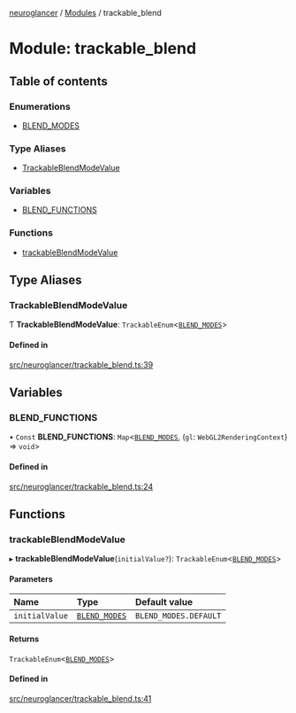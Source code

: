 [neuroglancer](../README.md) / [Modules](../modules.md) / trackable\_blend

# Module: trackable\_blend

## Table of contents

### Enumerations

- [BLEND\_MODES](../enums/trackable_blend.BLEND_MODES.md)

### Type Aliases

- [TrackableBlendModeValue](trackable_blend.md#trackableblendmodevalue)

### Variables

- [BLEND\_FUNCTIONS](trackable_blend.md#blend_functions)

### Functions

- [trackableBlendModeValue](trackable_blend.md#trackableblendmodevalue-1)

## Type Aliases

### TrackableBlendModeValue

Ƭ **TrackableBlendModeValue**: `TrackableEnum`<[`BLEND_MODES`](../enums/trackable_blend.BLEND_MODES.md)\>

#### Defined in

[src/neuroglancer/trackable_blend.ts:39](https://github.com/ActiveBrainAtlas2/neuroglancer/blob/b9eb98e6/src/neuroglancer/trackable_blend.ts#L39)

## Variables

### BLEND\_FUNCTIONS

• `Const` **BLEND\_FUNCTIONS**: `Map`<[`BLEND_MODES`](../enums/trackable_blend.BLEND_MODES.md), (`gl`: `WebGL2RenderingContext`) => `void`\>

#### Defined in

[src/neuroglancer/trackable_blend.ts:24](https://github.com/ActiveBrainAtlas2/neuroglancer/blob/b9eb98e6/src/neuroglancer/trackable_blend.ts#L24)

## Functions

### trackableBlendModeValue

▸ **trackableBlendModeValue**(`initialValue?`): `TrackableEnum`<[`BLEND_MODES`](../enums/trackable_blend.BLEND_MODES.md)\>

#### Parameters

| Name | Type | Default value |
| :------ | :------ | :------ |
| `initialValue` | [`BLEND_MODES`](../enums/trackable_blend.BLEND_MODES.md) | `BLEND_MODES.DEFAULT` |

#### Returns

`TrackableEnum`<[`BLEND_MODES`](../enums/trackable_blend.BLEND_MODES.md)\>

#### Defined in

[src/neuroglancer/trackable_blend.ts:41](https://github.com/ActiveBrainAtlas2/neuroglancer/blob/b9eb98e6/src/neuroglancer/trackable_blend.ts#L41)
